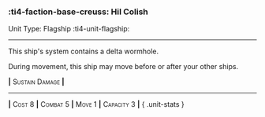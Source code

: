 ### :ti4-faction-base-creuss: **Hil Colish**

Unit Type: Flagship :ti4-unit-flagship:

---

This ship's system contains a delta wormhole. 

During movement, this ship may move before or after your other ships.

__|__ <span style="font-variant:small-caps;">Sustain Damage</span> __|__

---

__|__ <span style="font-variant:small-caps;">Cost 8</span> __|__ <span style="font-variant:small-caps;">Combat 5</span> __|__ <span style="font-variant:small-caps;">Move 1</span> __|__ <span style="font-variant:small-caps;">Capacity 3</span> __|__
{ .unit-stats }
